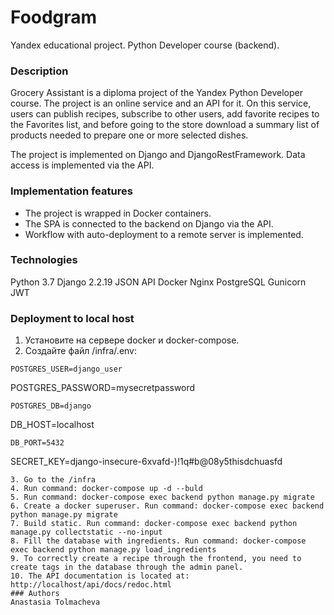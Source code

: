 # Foodgram
Yandex educational project. Python Developer course (backend).
### Description
Grocery Assistant is a diploma project of the Yandex Python Developer course. The project is an online service and an API for it. On this service, users can publish recipes, subscribe to other users, add favorite recipes to the Favorites list, and before going to the store download a summary list of products needed to prepare one or more selected dishes.

The project is implemented on Django and DjangoRestFramework. Data access is implemented via the API.
### Implementation features
- The project is wrapped in Docker containers.
- The SPA is connected to the backend on Django via the API.
- Workflow with auto-deployment to a remote server is implemented.

### Technologies
Python 3.7
Django 2.2.19
JSON
API
Docker
Nginx
PostgreSQL
Gunicorn
JWT
### Deployment to local host
1. Установите на сервере docker и docker-compose.
2. Создайте файл /infra/.env:
```
POSTGRES_USER=django_user
```
POSTGRES_PASSWORD=mysecretpassword
```
POSTGRES_DB=django
```
DB_HOST=localhost
```
DB_PORT=5432
```
SECRET_KEY=django-insecure-6xvafd-)!1q#b@08y5thisdchuasfd
```
3. Go to the /infra
4. Run command: docker-compose up -d --buld
5. Run command: docker-compose exec backend python manage.py migrate
6. Create a docker superuser. Run command: docker-compose exec backend python manage.py migrate
7. Build static. Run command: docker-compose exec backend python manage.py collectstatic --no-input
8. Fill the database with ingredients. Run command: docker-compose exec backend python manage.py load_ingredients
9. To correctly create a recipe through the frontend, you need to create tags in the database through the admin panel.
10. The API documentation is located at: http://localhost/api/docs/redoc.html
### Authors
Anastasia Tolmacheva
